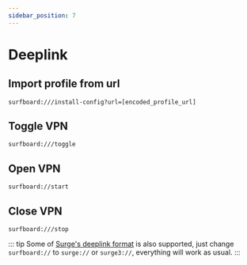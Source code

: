 ```yaml
---
sidebar_position: 7
---
```


# Deeplink

## Import profile from url

```    
surfboard:///install-config?url=[encoded_profile_url]
```

## Toggle VPN

```  
surfboard:///toggle
```

## Open VPN

```  
surfboard://start
```

## Close VPN

```
surfboard:///stop
```

::: tip
Some of [Surge's deeplink format](https://manual.nssurge.com/others/url-scheme.html) is also supported, just change `surfboard://` to `surge://` or `surge3://`, everything will work as usual.
:::